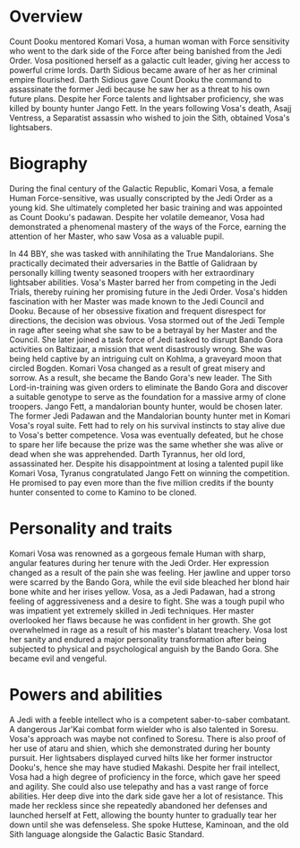 # Overview
Count Dooku mentored Komari Vosa, a human woman with Force sensitivity who went to the dark side of the Force after being banished from the Jedi Order.
Vosa positioned herself as a galactic cult leader, giving her access to powerful crime lords.
Darth Sidious became aware of her as her criminal empire flourished.
Darth Sidious gave Count Dooku the command to assassinate the former Jedi because he saw her as a threat to his own future plans.
Despite her Force talents and lightsaber proficiency, she was killed by bounty hunter Jango Fett.
In the years following Vosa's death, Asajj Ventress, a Separatist assassin who wished to join the Sith, obtained Vosa's lightsabers.

# Biography
During the final century of the Galactic Republic, Komari Vosa, a female Human Force-sensitive, was usually conscripted by the Jedi Order as a young kid.
She ultimately completed her basic training and was appointed as Count Dooku's padawan.
Despite her volatile demeanor, Vosa had demonstrated a phenomenal mastery of the ways of the Force, earning the attention of her Master, who saw Vosa as a valuable pupil.

In 44 BBY, she was tasked with annihilating the True Mandalorians.
She practically decimated their adversaries in the Battle of Galidraan by personally killing twenty seasoned troopers with her extraordinary lightsaber abilities.
Vosa's Master barred her from competing in the Jedi Trials, thereby ruining her promising future in the Jedi Order.
Vosa's hidden fascination with her Master was made known to the Jedi Council and Dooku.
Because of her obsessive fixation and frequent disrespect for directions, the decision was obvious.
Vosa stormed out of the Jedi Temple in rage after seeing what she saw to be a betrayal by her Master and the Council.
She later joined a task force of Jedi tasked to disrupt Bando Gora activities on Baltizaar, a mission that went disastrously wrong.
She was being held captive by an intriguing cult on Kohlma, a graveyard moon that circled Bogden.
Komari Vosa changed as a result of great misery and sorrow.
As a result, she became the Bando Gora's new leader.
The Sith Lord-in-training was given orders to eliminate the Bando Gora and discover a suitable genotype to serve as the foundation for a massive army of clone troopers.
Jango Fett, a mandalorian bounty hunter, would be chosen later.
The former Jedi Padawan and the Mandalorian bounty hunter met in Komari Vosa's royal suite.
Fett had to rely on his survival instincts to stay alive due to Vosa's better competence.
Vosa was eventually defeated, but he chose to spare her life because the prize was the same whether she was alive or dead when she was apprehended.
Darth Tyrannus, her old lord, assassinated her.
Despite his disappointment at losing a talented pupil like Komari Vosa, Tyranus congratulated Jango Fett on winning the competition.
He promised to pay even more than the five million credits if the bounty hunter consented to come to Kamino to be cloned.



# Personality and traits
Komari Vosa was renowned as a gorgeous female Human with sharp, angular features during her tenure with the Jedi Order.
Her expression changed as a result of the pain she was feeling.
Her jawline and upper torso were scarred by the Bando Gora, while the evil side bleached her blond hair bone white and her irises yellow.
Vosa, as a Jedi Padawan, had a strong feeling of aggressiveness and a desire to fight.
She was a tough pupil who was impatient yet extremely skilled in Jedi techniques.
Her master overlooked her flaws because he was confident in her growth.
She got overwhelmed in rage as a result of his master's blatant treachery.
Vosa lost her sanity and endured a major personality transformation after being subjected to physical and psychological anguish by the Bando Gora.
She became evil and vengeful.



# Powers and abilities
A Jedi with a feeble intellect who is a competent saber-to-saber combatant.
A dangerous Jar'Kai combat form wielder who is also talented in Soresu.
Vosa's approach was maybe not confined to Soresu.
There is also proof of her use of ataru and shien, which she demonstrated during her bounty pursuit.
Her lightsabers displayed curved hilts like her former instructor Dooku's, hence she may have studied Makashi.
Despite her frail intellect, Vosa had a high degree of proficiency in the force, which gave her speed and agility.
She could also use telepathy and has a vast range of force abilities.
Her deep dive into the dark side gave her a lot of resistance.
This made her reckless since she repeatedly abandoned her defenses and launched herself at Fett, allowing the bounty hunter to gradually tear her down until she was defenseless.
She spoke Huttese, Kaminoan, and the old Sith language alongside the Galactic Basic Standard.
